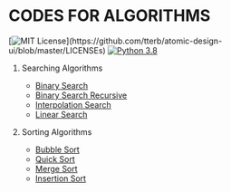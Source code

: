 # CODES FOR ALGORITHMS

[![MIT License](https://img.shields.io/apm/l/atomic-design-ui.svg?)](https://github.com/tterb/atomic-design-ui/blob/master/LICENSEs)
[![Python 3.8](https://img.shields.io/badge/python-3.7-blue.svg)](https://www.python.org/downloads/release/python-370/)

1. Searching Algorithms
    * [Binary Search](./search_algorithms/binary_search.py) 
    * [Binary Search Recursive](./search_algorithms/binary_search_recursive.py)
    * [Interpolation Search](./search_algorithms/interpolation_search.py)
    * [Linear Search](./search_algorithms/linear_search.py) 

2. Sorting Algorithms
    * [Bubble Sort](./sorting_algorithms/bubble_sort.py)
    * [Quick Sort](./sorting_algorithms/quick_sort.py)
    * [Merge Sort](./sorting_algorithms/merge_sort.py)
    * [Insertion Sort](./sorting_algorithms/insertion_sort.py)